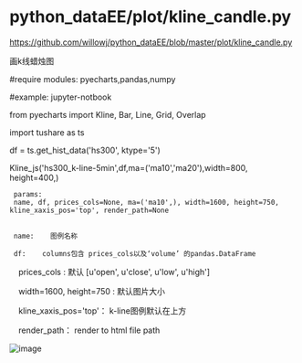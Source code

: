 # python_dataEE/plot/kline_candle.py
https://github.com/willowj/python_dataEE/blob/master/plot/kline_candle.py

画k线蜡烛图

#require modules: pyecharts,pandas,numpy


#example: jupyter-notbook

from pyecharts import Kline, Bar, Line, Grid, Overlap

import tushare as ts

df = ts.get_hist_data('hs300', ktype='5')

Kline_js('hs300_k-line-5min',df,ma=('ma10','ma20'),width=800, height=400,)



     params:
     name, df, prices_cols=None, ma=('ma10',), width=1600, height=750, kline_xaxis_pos='top', render_path=None


     name:    图例名称
     
     df:    columns包含 prices_cols以及‘volume’ 的pandas.DataFrame
     
     prices_cols :  默认 [u'open', u'close', u'low', u'high']
     
     width=1600, height=750 :   默认图片大小
     
     kline_xaxis_pos='top'： k-line图例默认在上方
     
     render_path：   render to html file path
     
     
![image](https://github.com/willowj/python_dataEE/blob/master/plot/pyecharts_k-candle.png)
